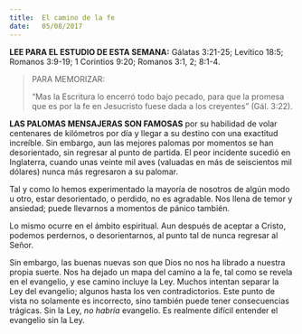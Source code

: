 ```yaml
---
title:  El camino de la fe
date:   05/08/2017
---
```


**LEE PARA EL ESTUDIO DE ESTA SEMANA:**
Gálatas 3:21-25; Levítico 18:5; Romanos 3:9-19; 1 Corintios 9:20; Romanos 3:1, 2; 8:1-4.

><p>PARA MEMORIZAR:</p>
>“Mas la Escritura lo encerró todo bajo pecado, para que la promesa que es por la fe en Jesucristo fuese dada a los creyentes” (Gál. 3:22).

**LAS PALOMAS MENSAJERAS SON FAMOSAS** por su habilidad de volar centenares de kilómetros por día y llegar a su destino con una exactitud increíble. Sin embargo, aun las mejores palomas por momentos se han desorientado, sin regresar al punto de partida. El peor incidente sucedió en Inglaterra, cuando unas veinte mil aves (valuadas en más de seiscientos mil dólares) nunca más regresaron a su palomar.

Tal y como lo hemos experimentado la mayoría de nosotros de algún modo u otro, estar desorientado, o perdido, no es agradable. Nos llena de temor y ansiedad; puede llevarnos a momentos de pánico también.

Lo mismo ocurre en el ámbito espiritual. Aun después de aceptar a Cristo, podemos perdernos, o desorientarnos, al punto tal de nunca regresar al Señor.

Sin embargo, las buenas nuevas son que Dios no nos ha librado a nuestra propia suerte. Nos ha dejado un mapa del camino a la fe, tal como se revela en el evangelio, y ese camino incluye la Ley. Muchos intentan separar la Ley del evangelio; algunos hasta los ven contradictorios. Este punto de vista no solamente es incorrecto, sino también puede tener consecuencias trágicas. Sin la Ley, *no habría* evangelio. Es realmente difícil entender el evangelio sin la Ley.